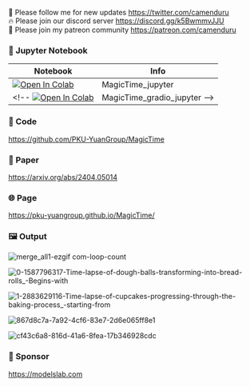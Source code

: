 🐣 Please follow me for new updates https://twitter.com/camenduru <br />
🔥 Please join our discord server https://discord.gg/k5BwmmvJJU <br />
🥳 Please join my patreon community https://patreon.com/camenduru <br />

### 🍊 Jupyter Notebook

| Notebook | Info
| --- | --- |
[![Open In Colab](https://colab.research.google.com/assets/colab-badge.svg)](https://colab.research.google.com/github/camenduru/MagicTime-jupyter/blob/main/MagicTime_jupyter.ipynb) | MagicTime_jupyter
<!-- [![Open In Colab](https://colab.research.google.com/assets/colab-badge.svg)](https://colab.research.google.com/github/camenduru/MagicTime-jupyter/blob/main/MagicTime_gradio_jupyter.ipynb) | MagicTime_gradio_jupyter -->

### 🧬 Code
https://github.com/PKU-YuanGroup/MagicTime

### 📄 Paper
https://arxiv.org/abs/2404.05014

### 🌐 Page
https://pku-yuangroup.github.io/MagicTime/

### 🖼 Output

![merge_all1-ezgif com-loop-count](https://github.com/camenduru/MagicTime-replicate/assets/54370274/4e7d6a2c-21e7-470a-a465-9260b387d204)

![0-1587796317-Time-lapse-of-dough-balls-transforming-into-bread-rolls_-Begins-with](https://github.com/camenduru/MagicTime-jupyter/assets/54370274/f8732f9a-122b-4702-87e5-673eb9875b6e)

![1-2883629116-Time-lapse-of-cupcakes-progressing-through-the-baking-process_-starting-from](https://github.com/camenduru/MagicTime-jupyter/assets/54370274/dc1d46a9-af5a-4056-8983-2c0b721d489d)

![867d8c7a-7a92-4cf6-83e7-2d6e065ff8e1](https://github.com/camenduru/MagicTime-jupyter/assets/54370274/0b0d1ca7-b310-4c2f-b60e-4c4f02404314)

![cf43c6a8-816d-41a6-8fea-17b346928cdc](https://github.com/camenduru/MagicTime-jupyter/assets/54370274/2028296d-58e6-41cd-97b9-c1dcca7dea39)

### 🏢 Sponsor
https://modelslab.com
